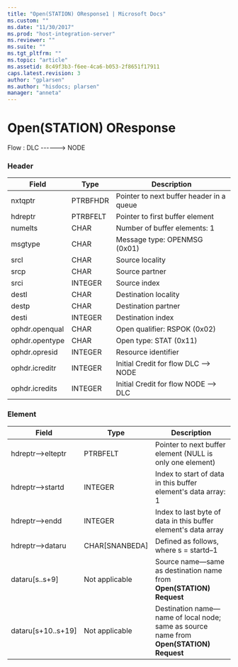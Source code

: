 ```yaml
---
title: "Open(STATION) OResponse1 | Microsoft Docs"
ms.custom: ""
ms.date: "11/30/2017"
ms.prod: "host-integration-server"
ms.reviewer: ""
ms.suite: ""
ms.tgt_pltfrm: ""
ms.topic: "article"
ms.assetid: 8c49f3b3-f6ee-4ca6-b053-2f8651f17911
caps.latest.revision: 3
author: "gplarsen"
ms.author: "hisdocs; plarsen"
manager: "anneta"
---
```

# Open(STATION) OResponse
Flow : DLC ------> NODE  

### Header  

|Field|Type|Description|  
|-----------|----------|-----------------|  
|nxtqptr|PTRBFHDR|Pointer to next buffer header in a queue|  
|hdreptr|PTRBFELT|Pointer to first buffer element|  
|numelts|CHAR|Number of buffer elements: 1|  
|msgtype|CHAR|Message type: OPENMSG (0x01)|  
|srcl|CHAR|Source locality|  
|srcp|CHAR|Source partner|  
|srci|INTEGER|Source index|  
|destl|CHAR|Destination locality|  
|destp|CHAR|Destination partner|  
|desti|INTEGER|Destination index|  
|ophdr.openqual|CHAR|Open qualifier: RSPOK (0x02)|  
|ophdr.opentype|CHAR|Open type: STAT (0x11)|  
|ophdr.opresid|INTEGER|Resource identifier|  
|ophdr.icreditr|INTEGER|Initial Credit for flow DLC –> NODE|  
|ophdr.icredits|INTEGER|Initial Credit for flow NODE –> DLC|  

### Element  

|       Field        |      Type      |                                             Description                                              |
|--------------------|----------------|------------------------------------------------------------------------------------------------------|
|  hdreptr–>elteptr  |    PTRBFELT    |                      Pointer to next buffer element (NULL is only one element)                       |
|  hdreptr–>startd   |    INTEGER     |                    Index to start of data in this buffer element's data array: 1                     |
|   hdreptr–>endd    |    INTEGER     |                    Index to last byte of data in this buffer element's data array                    |
|  hdreptr–>dataru   | CHAR[SNANBEDA] |                                Defined as follows, where s = startd–1                                |
|   dataru[s..s+9]   | Not applicable |           Source name—same as destination name from <strong>Open(STATION) Request</strong>           |
| dataru[s+10..s+19] | Not applicable | Destination name—name of local node; same as source name from <strong>Open(STATION) Request</strong> |

